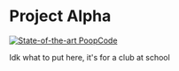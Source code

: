 # Project Alpha
[![State-of-the-art PoopCode](https://img.shields.io/static/v1?label=State-of-the-art&message=Shitcode&color=7B5804)](https://github.com/trekhleb/state-of-the-art-shitcode)



Idk what to put here, it's for a club at school
